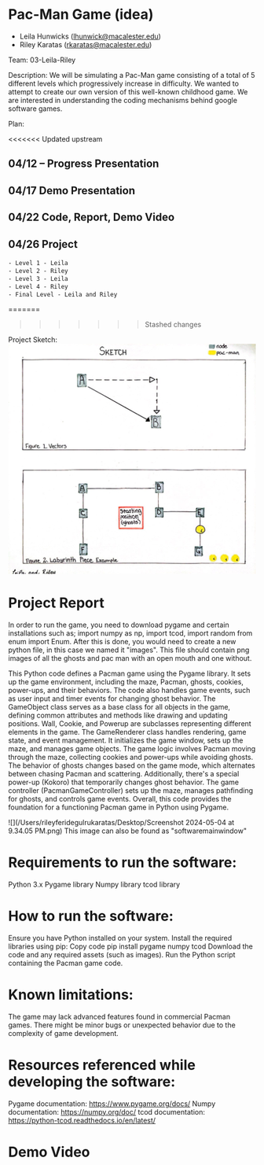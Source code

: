 # Pac-Man Game (idea)
- Leila Hunwicks (lhunwick@macalester.edu)
- Riley Karatas (rkaratas@macalester.edu)

Team: 03-Leila-Riley

Description:
We will be simulating a Pac-Man game consisting of a total of 5 different levels which progressively increase in difficulty. We wanted to attempt to create our own version of this well-known childhood game. We are interested in understanding the coding mechanisms behind google software games.

Plan:

<<<<<<< Updated upstream
## 04/12 – Progress Presentation
## 04/17 Demo Presentation
## 04/22 Code, Report, Demo Video
## 04/26 Project
    - Level 1 - Leila 
    - Level 2 - Riley
    - Level 3 - Leila
    - Level 4 - Riley
    - Final Level - Leila and Riley
=======

>>>>>>> Stashed changes

Project Sketch:
![CamScanner 04-10-2024 23.17(1)_1.jpg](images%2FCamScanner%2004-10-2024%2023.17%281%29_1.jpg)

# Project Report 
In order to run the game, you need to download pygame and certain installations such as; import numpy as np, import tcod, import random
from enum import Enum. After this is done, you would need to create a new python file, in this case we named it "images". This file should contain png images of
all the ghosts and pac man with an open mouth and one without. 

This Python code defines a Pacman game using the Pygame library. It sets up the game environment, including the maze, Pacman, ghosts,
cookies, power-ups, and their behaviors. The code also handles game events, such as user input and timer events for changing ghost behavior. 
The GameObject class serves as a base class for all objects in the game, defining common attributes and methods like drawing and updating positions.
Wall, Cookie, and Powerup are subclasses representing different elements in the game. The GameRenderer class handles rendering, game state, and event management.
It initializes the game window, sets up the maze, and manages game objects. The game logic involves Pacman moving through the maze, collecting cookies
and power-ups while avoiding ghosts. The behavior of ghosts changes based on the game mode, which alternates between chasing Pacman and scattering. 
Additionally, there's a special power-up (Kokoro) that temporarily changes ghost behavior. The game controller (PacmanGameController) sets up the maze, 
manages pathfinding for ghosts, and controls game events. Overall, this code provides the foundation for a functioning Pacman game in Python using Pygame.

![](/Users/rileyferidegulrukaratas/Desktop/Screenshot 2024-05-04 at 9.34.05 PM.png) This image can also be found as "softwaremainwindow"

# Requirements to run the software: 
Python 3.x 
Pygame library Numpy library tcod library 
# How to run the software: 
Ensure you have Python installed on your system. Install the required libraries using pip: Copy code pip install pygame numpy tcod Download the code and any 
required assets (such as images). Run the Python script containing the Pacman game code. 
# Known limitations: 
The game may lack advanced features found in commercial Pacman games. 
There might be minor bugs or unexpected behavior due to the complexity of game development.

# Resources referenced while developing the software: 
Pygame documentation: https://www.pygame.org/docs/ 
Numpy documentation: https://numpy.org/doc/ 
tcod documentation: https://python-tcod.readthedocs.io/en/latest/

# Demo Video
[](https://drive.google.com/file/d/1dWMiecRtKT3lG0qjt3rge1ejtPncCKAF/view?usp=sharing)
